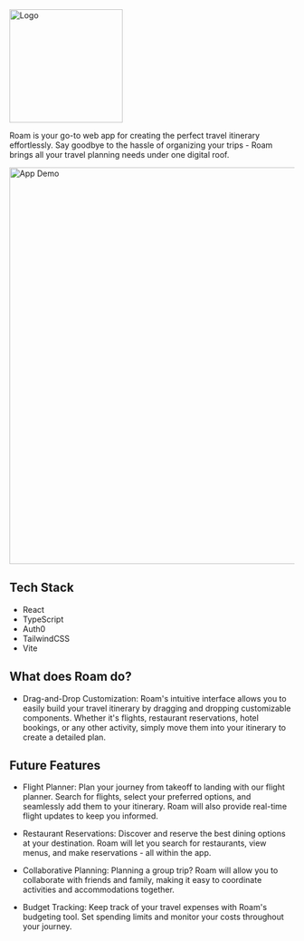<img width='200' height='auto' src='https://i.imgur.com/wiNm2WN.png' alt='Logo'>

Roam is your go-to web app for creating the perfect travel itinerary effortlessly. Say goodbye to the hassle of organizing your trips - Roam brings all your travel planning needs under one digital roof.

<img width='700' height='auto' src='https://i.imgur.com/jXviZst.gif' alt='App Demo'>

## Tech Stack

- React
- TypeScript
- Auth0
- TailwindCSS
- Vite

## What does Roam do?

- Drag-and-Drop Customization: Roam's intuitive interface allows you to easily build your travel itinerary by dragging and dropping customizable components. Whether it's flights, restaurant reservations, hotel bookings, or any other activity, simply move them into your itinerary to create a detailed plan.

## Future Features

- Flight Planner: Plan your journey from takeoff to landing with our flight planner. Search for flights, select your preferred options, and seamlessly add them to your itinerary. Roam will also provide real-time flight updates to keep you informed.

- Restaurant Reservations: Discover and reserve the best dining options at your destination. Roam will let you search for restaurants, view menus, and make reservations - all within the app.

- Collaborative Planning: Planning a group trip? Roam will allow you to collaborate with friends and family, making it easy to coordinate activities and accommodations together.

- Budget Tracking: Keep track of your travel expenses with Roam's budgeting tool. Set spending limits and monitor your costs throughout your journey.
